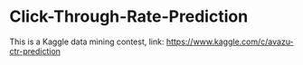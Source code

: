 # Click-Through-Rate-Prediction
This is a Kaggle data mining contest, link: https://www.kaggle.com/c/avazu-ctr-prediction


